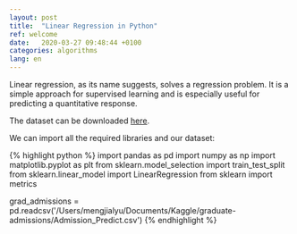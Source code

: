 ```yaml
---
layout: post
title:  "Linear Regression in Python"
ref: welcome
date:   2020-03-27 09:48:44 +0100
categories: algorithms
lang: en
---
```

Linear regression, as its name suggests, solves a regression problem. It is a simple approach for supervised learning and is especially useful for predicting a quantitative response. 

The dataset can be downloaded [here][here].

We can import all the required libraries and our dataset:

{% highlight python %}
import pandas as pd
import numpy as np
import matplotlib.pyplot as plt
from sklearn.model_selection import train_test_split
from sklearn.linear_model import LinearRegression
from sklearn import metrics

grad_admissions = pd.readcsv('/Users/mengjialyu/Documents/Kaggle/graduate-admissions/Admission_Predict.csv')
{% endhighlight %}

[here]: https://www.kaggle.com/mohansacharya/graduate-admissions/data
